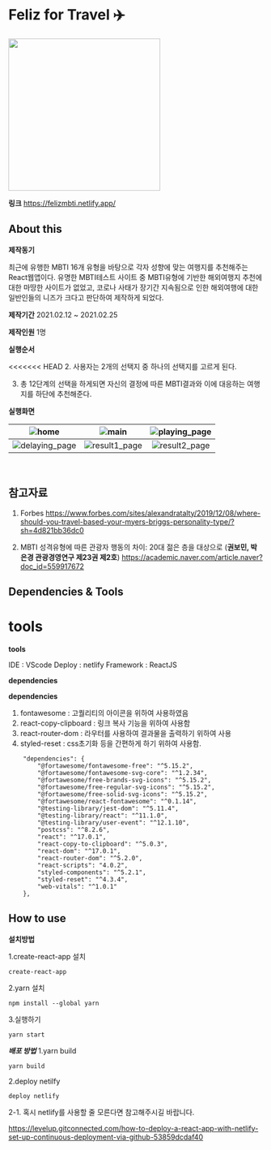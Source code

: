 # Feliz for Travel :airplane:

<img src="https://user-images.githubusercontent.com/62472550/109385258-eb217c80-7935-11eb-8d19-0a112d4446ea.png" width="300">

**링크**
<a>https://felizmbti.netlify.app/

## About this

**제작동기**

최근에 유행한 MBTI 16개 유형을 바탕으로 각자 성향에 맞는 여행지를 추천해주는 React웹앱이다.
유명한 MBTI테스트 사이트 중 MBTI유형에 기반한 해외여행지 추천에 대한 마땅한 사이트가 없었고,
코로나 사태가 장기간 지속됨으로 인한 해외여행에 대한 일반인들의 니즈가 크다고 판단하여 제작하게 되었다.

**제작기간**
2021.02.12 ~ 2021.02.25

**제작인원**
1명

**실행순서**

<<<<<<< HEAD 2. 사용자는 2개의 선택지 중 하나의 선택지를 고르게 된다.

3. 총 12단계의 선택을 하게되면 자신의 결정에 따른 MBTI결과와 이에 대응하는 여행지를 하단에 추천해준다.

**실행화면**

|     ![home](https://user-images.githubusercontent.com/62472550/109384839-e14a4a00-7932-11eb-8183-1e730136cbb7.PNG)      |     ![main](https://user-images.githubusercontent.com/62472550/109384840-e27b7700-7932-11eb-82ca-1541b2aa33e1.PNG)     | ![playing_page](https://user-images.githubusercontent.com/62472550/109384842-e27b7700-7932-11eb-8319-f6dd2e37bcfe.PNG) |
| :---------------------------------------------------------------------------------------------------------------------: | :--------------------------------------------------------------------------------------------------------------------: | :--------------------------------------------------------------------------------------------------------------------: |
| ![delaying_page](https://user-images.githubusercontent.com/62472550/109384843-e3140d80-7932-11eb-818b-8990afc06dce.PNG) | ![result1_page](https://user-images.githubusercontent.com/62472550/109384845-e3aca400-7932-11eb-96bf-7cd9abf76995.PNG) | ![result2_page](https://user-images.githubusercontent.com/62472550/109384846-e4453a80-7932-11eb-9671-387425cc1723.PNG) |


<br />

## 참고자료

1. Forbes
   <a>https://www.forbes.com/sites/alexandratalty/2019/12/08/where-should-you-travel-based-your-myers-briggs-personality-type/?sh=4d821bb36dc0

2. MBTI 성격유형에 따른 관광자 행동의 차이: 20대 젊은 층을 대상으로 (**권보민, 박은경 관광경영연구 제23권 제2호**)
   <a>https://academic.naver.com/article.naver?doc_id=559917672

## Dependencies & Tools

# **tools**

**tools**

IDE : VScode
Deploy : netlify
Framework : ReactJS

**dependencies**

**dependencies**

1. fontawesome : 고퀄리티의 아이콘을 위하여 사용하였음
2. react-copy-clipboard : 링크 복사 기능을 위하여 사용함
3. react-router-dom : 라우터를 사용하여 결과물을 출력하기 위하여 사용
4. styled-reset : css초기화 등을 간편하게 하기 위하여 사용함.

```
	"dependencies": {
		"@fortawesome/fontawesome-free": "^5.15.2",
		"@fortawesome/fontawesome-svg-core": "^1.2.34",
		"@fortawesome/free-brands-svg-icons": "^5.15.2",
		"@fortawesome/free-regular-svg-icons": "^5.15.2",
		"@fortawesome/free-solid-svg-icons": "^5.15.2",
		"@fortawesome/react-fontawesome": "^0.1.14",
		"@testing-library/jest-dom": "^5.11.4",
		"@testing-library/react": "^11.1.0",
		"@testing-library/user-event": "^12.1.10",
		"postcss": "^8.2.6",
		"react": "^17.0.1",
		"react-copy-to-clipboard": "^5.0.3",
		"react-dom": "^17.0.1",
		"react-router-dom": "^5.2.0",
		"react-scripts": "4.0.2",
		"styled-components": "^5.2.1",
		"styled-reset": "^4.3.4",
		"web-vitals": "^1.0.1"
	},
```

## How to use

**설치방법**

1.create-react-app 설치

```
create-react-app
```

2.yarn 설치

```
npm install --global yarn
```

3.실행하기

```
yarn start
```

**_배포 방법_**
1.yarn build

```
yarn build
```

2.deploy netilfy

```
deploy netlify
```

2-1. 혹시 netlify를 사용할 줄 모른다면 참고해주시길 바랍니다.

<a>https://levelup.gitconnected.com/how-to-deploy-a-react-app-with-netlify-set-up-continuous-deployment-via-github-53859dcdaf40
